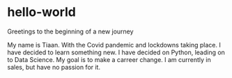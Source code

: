 # hello-world
Greetings to the beginning of a new journey

My name is Tiaan. With the Covid pandemic and lockdowns taking place. I have decided to learn something new.
I have decided on Python, leading on to Data Science. My goal is to make a carreer change.
I am currently in sales, but have no passion for it.
